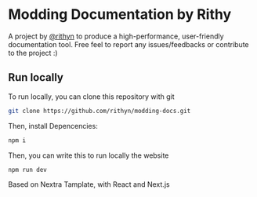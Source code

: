 # Modding Documentation by Rithy

A project by [@rithyn](https://github.com/rithyn) to produce a high-performance, user-friendly documentation tool. Free feel to report any issues/feedbacks or contribute to the project :)



## Run locally

To run locally, you can clone this repository with git

```bash
git clone https://github.com/rithyn/modding-docs.git
```

Then, install Depencencies:


```bash
npm i
```

Then, you can write this to run locally the website

```bash
npm run dev
```






Based on Nextra Tamplate, with React and Next.js




